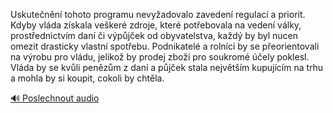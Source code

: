 
Uskutečnění tohoto programu nevyžadovalo zavedení regulací a priorit. Kdyby vláda získala veškeré zdroje, které potřebovala na vedení války, prostřednictvím daní či výpůjček od obyvatelstva, každý by byl nucen omezit drasticky vlastní spotřebu. Podnikatelé a rolníci by se přeorientovali na výrobu pro vládu, jelikož by prodej zboží pro soukromé účely poklesl. Vláda by se kvůli penězům z daní a půjček stala největším kupujícím na trhu a mohla by si koupit, cokoli by chtěla.

[🔊 Poslechnout audio](/data/7-paragraphs/audio/chapter_164/para_008-Uskutenn-tohoto-programu-nevyadovalo-zaveden.mp3)
